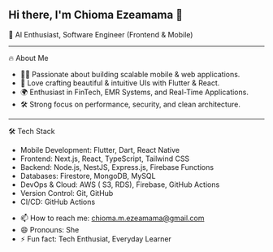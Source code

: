 ## Hi there, I'm Chioma Ezeamama 👋
🚀 AI Enthusiast, Software Engineer (Frontend & Mobile)

<hr/>

🔥 About Me
<ul>
  <li>👨‍💻 Passionate about building scalable mobile & web applications.</li>
  <li>🎨 Love crafting beautiful & intuitive UIs with Flutter & React.</li>
  <li>🌍 Enthusiast in FinTech, EMR Systems, and Real-Time Applications.</li>
  <li>🛠️ Strong focus on performance, security, and clean architecture.</li>
</ul>

<hr/> 

🛠️ Tech Stack
<ul>
  <li>Mobile Development: Flutter, Dart, React Native</li>
  <li>Frontend: Next.js, React, TypeScript, Tailwind CSS</li>
  <li>Backend: Node.js, NestJS, Express.js, Firebase Functions</li>
  <li>Databases: Firestore, MongoDB, MySQL</li>
  <li>DevOps & Cloud: AWS ( S3, RDS), Firebase, GitHub Actions</li>
  <li>Version Control: Git, GitHub</li>
  <li>CI/CD: GitHub Actions</li>
</ul>

- 📫 How to reach me: chioma.m.ezeamama@gmail.com
- 😄 Pronouns: She
- ⚡ Fun fact: Tech Enthusiat, Everyday Learner


